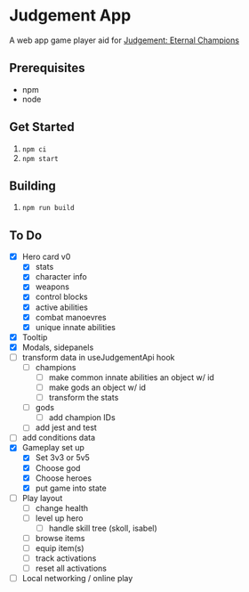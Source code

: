 # Judgement App

A web app game player aid for [Judgement: Eternal Champions](https://hallofeternalchampions.com/)

## Prerequisites

- npm
- node

## Get Started

1. `npm ci`
2. `npm start`

## Building

1. `npm run build`

## To Do

- [x] Hero card v0
  - [x] stats
  - [x] character info
  - [x] weapons
  - [x] control blocks
  - [x] active abilities
  - [x] combat manoevres
  - [x] unique innate abilities
- [x] Tooltip
- [x] Modals, sidepanels
- [ ] transform data in useJudgementApi hook
  - [ ] champions
    - [ ] make common innate abilities an object w/ id
    - [ ] make gods an object w/ id
    - [ ] transform the stats
  - [ ] gods
    - [ ] add champion IDs
  - [ ] add jest and test
- [ ] add conditions data
- [x] Gameplay set up
  - [x] Set 3v3 or 5v5
  - [x] Choose god
  - [x] Choose heroes
  - [x] put game into state
- [ ] Play layout
  - [ ] change health
  - [ ] level up hero
    - [ ] handle skill tree (skoll, isabel)
  - [ ] browse items
  - [ ] equip item(s)
  - [ ] track activations
  - [ ] reset all activations
- [ ] Local networking / online play
